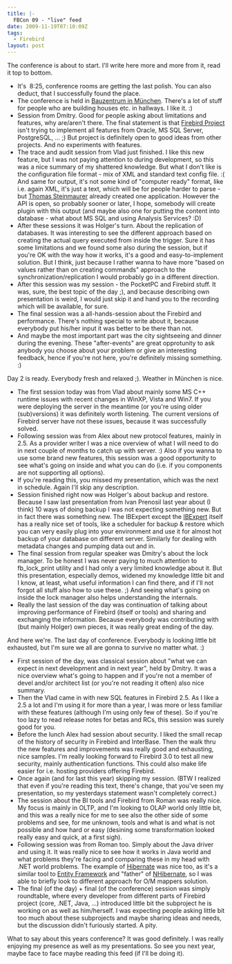 ```yaml
---
title: |-
  FBCon 09 - "live" feed
date: 2009-11-19T07:10:09Z
tags:
  - Firebird
layout: post
---
```

The conference is about to start. I'll write here more and more from it, read it top to bottom.

* It's  8:25, conference rooms are getting the last polish. You can also deduct, that I successfully found the place.</li>
* The conference is held in [Bauzentrum in München][1]. There's a lot of stuff for people who are building houses etc. in hallways. I like it. :)
* Session from Dmitry. Good for people asking about limitations and features, why are/aren't there. The final statement is that [Firebird Project][2] isn't trying to implement all features from Oracle, MS SQL Server, PostgreSQL, ... ;) But project is definitely open to good ideas from other projects. And no experiments with features.
* The trace and audit session from Vlad just finished. I like this new feature, but I was not paying attention to during development, so this was a nice summary of my shattered knowledge. But what I don't like is the configuration file format - mix of XML and standard text config file. :( And same for output, it's not some kind of "computer ready" format, like i.e. again XML, it's just a text, which will be for people harder to parse - but [Thomas Steinmaurer][3] already created one application. However the API is open, so probably sooner or later, I hope, somebody will create plugin with this output (and maybe also one for putting the content into database - what about MS SQL and using Analysis Services? :D)
* After these sessions it was Holger's turn. About the replication of databases. It was interesting to see the different approach based on creating the actual query executed from inside the trigger. Sure it has some limitations and we found some also during the session, but if you're OK with the way how it works, it's a good and easy-to-implement solution. But I think, just because I rather wanna to have more "based on values rather than on creating commands" approach to the synchronization/replication I would probably go in a different direction.
* After this session was my session - the PocketPC and Firebird stuff. It was, sure, the best topic of the day ;), and because describing own presentation is weird, I would just skip it and hand you to the recording which will be available, for sure.
* The final session was a all-hands-session about the Firebird and performance. There's nothing special to write about it, because everybody put his/her input it was better to be there than not.
* And maybe the most important part was the city sightseeing and dinner during the evening. These "after-events" are great opprotunity to ask anybody you choose about your problem or give an interesting feedback, hence if you're not here, you're definitely missing something. :)

Day 2 is ready. Everybody fresh and relaxed ;). Weather in München is nice.

* The first session today was from Vlad about mainly some MS C++ runtime issues with recent changes in WinXP, Vista and Win7. If you were deploying the server in the meantime (or you're using older (sub)versions) it was definitely worth listening. The current versions of Firebird server have not these issues, because it was successfully solved.
* Following session was from Alex about new protocol features, mainly in 2.5. As a provider writer I was a nice overview of what I will need to do in next couple of months to catch up with server. :) Also if you wanna to use some brand new features, this session was a good opportunity to see what's going on inside and what you can do (i.e. if you components are not supporting all options).
* If you're reading this, you missed my presentation, which was the next in schedule. Again I'll skip any description.
* Session finished right now was Holger's about backup and restore. Because I saw last presentation from Ivan Prenosil last year about (I think) 10 ways of doing backup I was not expecting something new. But in fact there was something new. The IBExpert except the [IBExpert][4] itself has a really nice set of tools, like a scheduler for backup & restore which you can very easily plug into your environment and use it for almost hot backup of your database on different server. Similarly for dealing with metadata changes and pumping data out and in.
* The final session from regular speaker was Dmitry's about the lock manager. To be honest I was never paying to much attention to fb_lock_print utility and I had only a very limited knowledge about it. But this presentation, especially demos, widened my knowledge little bit and I know, at least, what useful information I can find there, and if I'll not forgot all stuff also how to use these. ;) And seeing what's going on inside the lock manager also helps understanding the internals.
* Really the last session of the day was continuation of talking about improving performance of Firebird (itself or tools) and sharing and exchanging the information. Because everybody was contributing with (but mainly Holger) own pieces, it was really great ending of the day.

And here we're. The last day of conference. Everybody is looking little bit exhausted, but I'm sure we all are gonna to survive no matter what. :)

* First session of the day, was classical session about "what we can expect in next development and in next year", held by Dmitry. It was a nice overview what's going to happen and if you're not a member of devel and/or architect list (or you're not reading it often) also nice summary.
* Then the Vlad came in with new SQL features in Firebird 2.5. As I like a 2.5 a lot and I'm using it for more than a year, I was more or less familiar with these features (although I'm using only few of these). So if you're too lazy to read release notes for betas and RCs, this session was surely good for you.
* Before the lunch Alex had session about security. I liked the small recap of the history of security in Firebird and InterBase. Then the walk thru the new features and improvements was really good and exhausting, nice samples. I'm really looking forward to Firebird 3.0 to test all new security, mainly authentication functions. This could also make life easier for i.e. hosting providers offering Firebird.
* Once again (and for last this year) skipping my session. (BTW I realized that even if you're reading this text, there's change, that you've seen my presentation, so my yesterdays statement wasn't completely correct.)
* The session about the BI tools and Firebird from Roman was really nice. My focus is mainly in OLTP, and I'm looking to OLAP world only little bit, and this was a really nice for me to see also the other side of some problems and see, for me unknown, tools and what is and what is not possible and how hard or easy (desining some transformation looked really easy and quick, at a first sigh).
* Following session was from Roman too. Simply about the Java driver and using it. It was really nice to see how it works in Java world and what problems they're facing and comparing these in my head with .NET world problems. The example of [Hibernate][5] was nice too, as it's a similar tool to [Entity Framework][6] and "father" of [NHibernate][7], so I was able to briefly look to different approach for O/M mappers solution.
* The final (of the day) + final (of the conference) session was simply roundtable, where every developer from different parts of Firebird project (core, .NET, Java, ...) introduced little bit the subproject he is working on as well as him/herself. I was expecting people asking little bit too much about these subprojects and maybe sharing ideas and needs, but the discussion didn't furiously started. A pity.

What to say about this years conference? It was good definitely. I was really enjoying my presence as well as my presentations. So see you next year, maybe face to face maybe reading this feed (if I'll be doing it).

[1]: http://www.muenchen.de/bauzentrum
[2]: http://www.firebirdsql.org/
[3]: http://blog.upscene.com/thomas/index.php?entry=entry091117-082809
[4]: http://ibexpert.net/ibe/
[5]: https://www.hibernate.org/
[6]: http://msdn.microsoft.com/en-us/library/bb399572.aspx
[7]: http://www.nhforge.org/